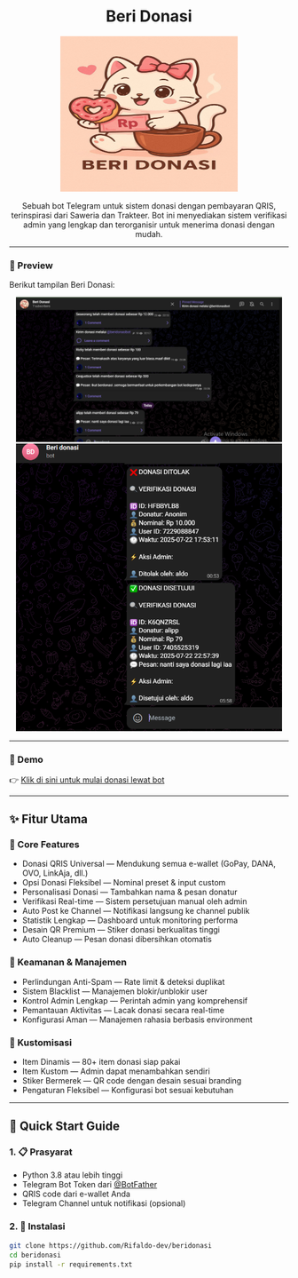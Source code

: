 <h1 align="center">Beri Donasi</h1>

<p align="center">
  <img src="preview/logo.jpg" alt="Beri Donasi" width="320" height="280">
</p>

<p align="center">
  Sebuah bot Telegram untuk sistem donasi dengan pembayaran QRIS, terinspirasi dari Saweria dan Trakteer. Bot ini menyediakan sistem verifikasi admin yang lengkap dan terorganisir untuk menerima donasi dengan mudah.
</p>

---

### 📸 Preview

Berikut tampilan Beri Donasi:

<p align="center">
  <img src="preview/channel.png" alt="Preview di channel" width="480"><br>
  <img src="preview/bot.png" alt="Preview di bot" width="480">
</p>

---

### 🚀 Demo

👉 [Klik di sini untuk mulai donasi lewat bot](https://t.me/beridonasibot)

---

## ✨ Fitur Utama

### 🎯 Core Features
- Donasi QRIS Universal — Mendukung semua e-wallet (GoPay, DANA, OVO, LinkAja, dll.)
- Opsi Donasi Fleksibel — Nominal preset & input custom
- Personalisasi Donasi — Tambahkan nama & pesan donatur
- Verifikasi Real-time — Sistem persetujuan manual oleh admin
- Auto Post ke Channel — Notifikasi langsung ke channel publik
- Statistik Lengkap — Dashboard untuk monitoring performa
- Desain QR Premium — Stiker donasi berkualitas tinggi
- Auto Cleanup — Pesan donasi dibersihkan otomatis

### 🔐 Keamanan & Manajemen
- Perlindungan Anti-Spam — Rate limit & deteksi duplikat
- Sistem Blacklist — Manajemen blokir/unblokir user
- Kontrol Admin Lengkap — Perintah admin yang komprehensif
- Pemantauan Aktivitas — Lacak donasi secara real-time
- Konfigurasi Aman — Manajemen rahasia berbasis environment

### 🎨 Kustomisasi
- Item Dinamis — 80+ item donasi siap pakai
- Item Kustom — Admin dapat menambahkan sendiri
- Stiker Bermerek — QR code dengan desain sesuai branding
- Pengaturan Fleksibel — Konfigurasi bot sesuai kebutuhan

---

## 🚀 Quick Start Guide

### 1. 📋 Prasyarat

- Python 3.8 atau lebih tinggi
- Telegram Bot Token dari [@BotFather](https://t.me/BotFather)
- QRIS code dari e-wallet Anda
- Telegram Channel untuk notifikasi (opsional)

### 2. 🔧 Instalasi

```bash
git clone https://github.com/Rifaldo-dev/beridonasi
cd beridonasi
pip install -r requirements.txt
